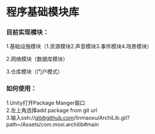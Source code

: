# 程序基础模块库
### 目前实现模块：  
 1.基础设施模块（1.资源模块2.声音模块3.事件模块4.场景模块）  
 
 2.网络模块（数据库模块）  
 
 3.仓库模块（门户模式）

### 如何使用：  
1.Unity打开Package Manger窗口  
2.左上角选择add package from git url  
3.输入ssh://git@github.com/linmaoxu/ArchiLib.git?path=/Assets/com.moxi.archilib#main

